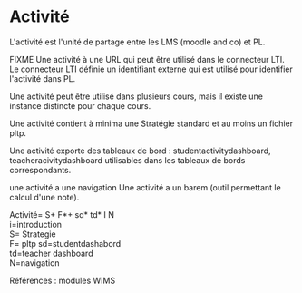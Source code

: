 
# Activité

L'activité est l'unité de partage entre les LMS (moodle and co) et PL.

FIXME Une activité à une URL qui peut être utilisé dans le connecteur LTI. Le connecteur LTI définie un identifiant externe qui est utilisé pour identifier l'activité dans PL.

Une activité peut être utilisé dans plusieurs cours, mais il existe une instance distincte pour chaque cours. 

Une activité contient à minima une Stratégie standard et au moins un fichier pltp.

Une activité exporte des tableaux de bord : studentactivitydashboard, teacheracivitydashboard utilisables dans les tableaux de bords correspondants.

une activité a une navigation 
Une activité a un barem (outil permettant le calcul d'une note).

Activité= S+ F*+ sd* td* I N  
i=introduction  
S= Strategie   
F= pltp
sd=studentdashabord  
td=teacher dashboard  
N=navigation  


Références : modules WIMS
